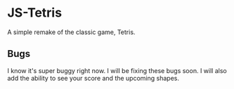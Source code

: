 # JS-Tetris
A simple remake of the classic game, Tetris.

## Bugs
I know it's super buggy right now. I will be fixing these bugs soon. I will also add the ability to see your score and the upcoming shapes.
